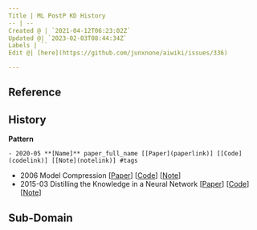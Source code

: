 ```yaml
---
Title | ML PostP KD History
-- | --
Created @ | `2021-04-12T06:23:02Z`
Updated @| `2023-02-03T08:44:34Z`
Labels | ``
Edit @| [here](https://github.com/junxnone/aiwiki/issues/336)

---
```

## Reference

## History
**Pattern**
```
- 2020-05 **[Name]** paper_full_name [[Paper](paperlink)] [[Code](codelink)] [[Note](notelink)] #tags
```
- 2006 Model Compression [[Paper](http://www.cs.cornell.edu/~caruana/compression.kdd06.pdf)] [[Code](codelink)] [[Note](notelink)] 
- 2015-03  Distilling the Knowledge in a Neural Network [[Paper](https://arxiv.org/abs/1503.02531)] [[Code](codelink)] [[Note](https://github.com/junxnone/tech-io/issues/967)] 
## Sub-Domain

